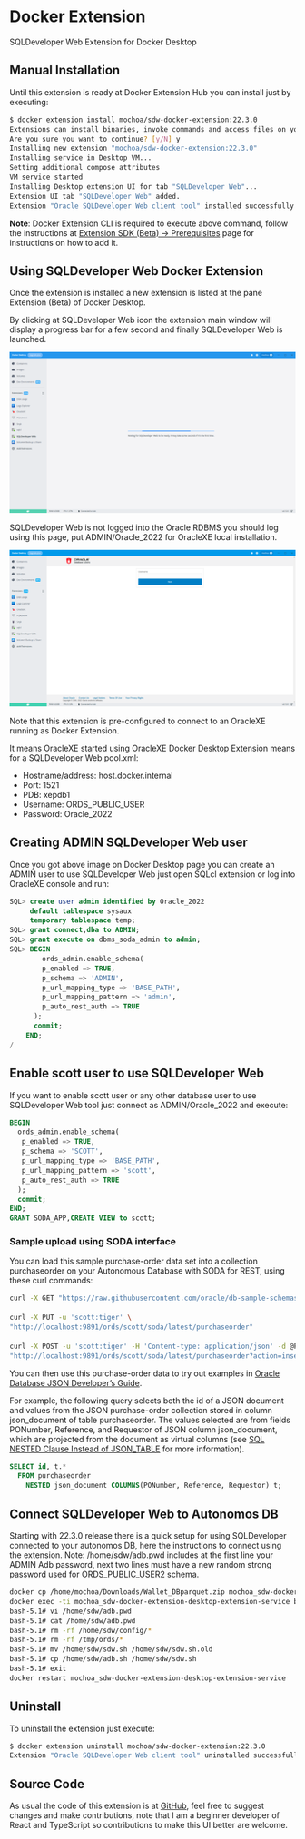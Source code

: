 # Docker Extension

SQLDeveloper Web Extension for Docker Desktop

## Manual Installation

Until this extension is ready at Docker Extension Hub you can install just by executing:

```bash
$ docker extension install mochoa/sdw-docker-extension:22.3.0
Extensions can install binaries, invoke commands and access files on your machine. 
Are you sure you want to continue? [y/N] y
Installing new extension "mochoa/sdw-docker-extension:22.3.0"
Installing service in Desktop VM...
Setting additional compose attributes
VM service started
Installing Desktop extension UI for tab "SQLDeveloper Web"...
Extension UI tab "SQLDeveloper Web" added.
Extension "Oracle SQLDeveloper Web client tool" installed successfully
```

**Note**: Docker Extension CLI is required to execute above command, follow the instructions at [Extension SDK (Beta) -> Prerequisites](https://docs.docker.com/desktop/extensions-sdk/#prerequisites) page for instructions on how to add it.

## Using SQLDeveloper Web Docker Extension

Once the extension is installed a new extension is listed at the pane Extension (Beta) of Docker Desktop.

By clicking at SQLDeveloper Web icon the extension main window will display a progress bar for a few second and finally SQLDeveloper Web is launched.

![Progress bar indicator](docs/images/screenshot0.png?raw=true)

SQLDeveloper Web is not logged into the Oracle RDBMS you should log using this page, put ADMIN/Oracle_2022 for OracleXE local installation.

![Connect sample](docs/images/screenshot1.png?raw=true)

Note that this extension is pre-configured to connect to an OracleXE running as Docker Extension.

It means OracleXE started using OracleXE Docker Desktop Extension means for a SQLDeveloper Web pool.xml:

- Hostname/address: host.docker.internal
- Port: 1521
- PDB: xepdb1
- Username: ORDS_PUBLIC_USER
- Password: Oracle_2022

## Creating ADMIN SQLDeveloper Web user

Once you got above image on Docker Desktop page you can create an ADMIN user to use SQLDeveloper Web just open SQLcl extension or log into OracleXE console and run:

```sql
SQL> create user admin identified by Oracle_2022
     default tablespace sysaux
     temporary tablespace temp;
SQL> grant connect,dba to ADMIN;
SQL> grant execute on dbms_soda_admin to admin;
SQL> BEGIN
        ords_admin.enable_schema(
        p_enabled => TRUE,
        p_schema => 'ADMIN',
        p_url_mapping_type => 'BASE_PATH',
        p_url_mapping_pattern => 'admin',
        p_auto_rest_auth => TRUE
      );
      commit;
    END;
/
```

## Enable scott user to use SQLDeveloper Web

If you want to enable scott user or any other database user to use SQLDeveloper Web tool just connect as ADMIN/Oracle_2022 and execute:

```sql
BEGIN
  ords_admin.enable_schema(
   p_enabled => TRUE,
   p_schema => 'SCOTT',
   p_url_mapping_type => 'BASE_PATH',
   p_url_mapping_pattern => 'scott',
   p_auto_rest_auth => TRUE
  );
  commit;
END;
GRANT SODA_APP,CREATE VIEW to scott;
```

### Sample upload using SODA interface

You can load this sample purchase-order data set into a collection purchaseorder on your Autonomous Database with SODA for REST, using these curl commands:

```bash
curl -X GET "https://raw.githubusercontent.com/oracle/db-sample-schemas/master/order_entry/POList.json" -o POList.json

curl -X PUT -u 'scott:tiger' \
"http://localhost:9891/ords/scott/soda/latest/purchaseorder"

curl -X POST -u 'scott:tiger' -H 'Content-type: application/json' -d @POList.json \
"http://localhost:9891/ords/scott/soda/latest/purchaseorder?action=insert"
```

You can then use this purchase-order data to try out examples in [Oracle Database JSON Developer’s Guide](https://docs.oracle.com/pls/topic/lookup?ctx=en/cloud/paas/autonomous-database/adbsa&id=ADJSN).

For example, the following query selects both the id of a JSON document and values from the JSON purchase-order collection stored in column json_document of table purchaseorder. The values selected are from fields PONumber, Reference, and Requestor of JSON column json_document, which are projected from the document as virtual columns (see [SQL NESTED Clause Instead of JSON_TABLE](https://docs.oracle.com/pls/topic/lookup?ctx=en/cloud/paas/autonomous-database/adbsa&id=ADJSN-GUID-D870AAFF-58B0-4162-AC11-4DDC74B608A5) for more information).

```sql
SELECT id, t.*
  FROM purchaseorder
    NESTED json_document COLUMNS(PONumber, Reference, Requestor) t;
```

## Connect SQLDeveloper Web to Autonomos DB

Starting with 22.3.0 release there is a quick setup for using SQLDeveloper connected to your autonomos DB, here the instructions to connect using the extension.
Note: /home/sdw/adb.pwd includes at the first line your ADMIN Adb password, next two lines must have a new random strong password used for ORDS_PUBLIC_USER2 schema.

```bash
docker cp /home/mochoa/Downloads/Wallet_DBparquet.zip mochoa_sdw-docker-extension-desktop-extension-service:/home/sdw/Wallet.zip
docker exec -ti mochoa_sdw-docker-extension-desktop-extension-service bash
bash-5.1# vi /home/sdw/adb.pwd
bash-5.1# cat /home/sdw/adb.pwd
bash-5.1# rm -rf /home/sdw/config/*
bash-5.1# rm -rf /tmp/ords/*
bash-5.1# mv /home/sdw/sdw.sh /home/sdw/sdw.sh.old
bash-5.1# cp /home/sdw/adb.sh /home/sdw/sdw.sh
bash-5.1# exit
docker restart mochoa_sdw-docker-extension-desktop-extension-service
```

## Uninstall

To uninstall the extension just execute:

```bash
$ docker extension uninstall mochoa/sdw-docker-extension:22.3.0
Extension "Oracle SQLDeveloper Web client tool" uninstalled successfully
```

## Source Code

As usual the code of this extension is at [GitHub](https://github.com/marcelo-ochoa/sdw-docker-extension), feel free to suggest changes and make contributions, note that I am a beginner developer of React and TypeScript so contributions to make this UI better are welcome.
